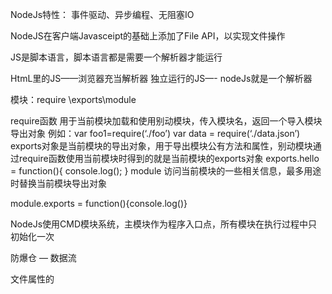 NodeJs特性：
  			事件驱动、异步编程、无阻塞IO
		
NodeJS在客户端Javasceipt的基础上添加了File API，以实现文件操作


JS是脚本语言，脚本语言都是需要一个解析器才能运行

HtmL里的JS——浏览器充当解析器
独立运行的JS—- nodeJs就是一个解析器


模块：require \exports\module

require函数 用于当前模块加载和使用别动模块，传入模块名，返回一个导入模块导出对象
例如：var foo1=require(‘./foo’)
           var data = require(‘./data.json’)
exports对象是当前模块的导出对象，用于导出模块公有方法和属性，别动模块通过require函数使用当前模块时得到的就是当前模块的exports对象
         exports.hello = function(){
			console.log();
		}
module 访问当前模块的一些相关信息，最多用途时替换当前模块导出对象

module.exports = function(){console.log()}

NodeJs使用CMD模块系统，主模块作为程序入口点，所有模块在执行过程中只初始化一次


防爆仓   —  数据流

文件属性的


